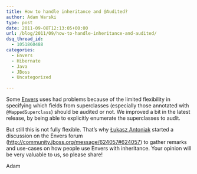 ```yaml
---
title: How to handle inheritance and @Audited?
author: Adam Warski
type: post
date: 2011-09-08T12:13:05+00:00
url: /blog/2011/09/how-to-handle-inheritance-and-audited/
dsq_thread_id:
  - 1051860488
categories:
  - Envers
  - Hibernate
  - Java
  - JBoss
  - Uncategorized

---
```

Some [Envers][1] uses had problems because of the limited flexibility in specifying which fields from superclasses (especially those annotated with `@MappedSuperclass`) should be audited or not. We improved a bit in the latest release, by being able to explicitly enumerate the superclasses to audit.

But still this is not fully flexible. That&#8217;s why [Łukasz Antoniak][2] started a discussion on the Envers forum (<http://community.jboss.org/message/624057#624057>) to gather remarks and use-cases on how people use Envers with inheritance. Your opinion will be very valuable to us, so please share!

Adam

 [1]: http://jboss.org/envers
 [2]: http://lukaszantoniak.wordpress.com/
